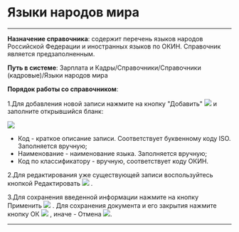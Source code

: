 ﻿# Языки народов мира
 _ __ _ _ _

 **Назначение справочника**: содержит перечень языков народов Российской Федерации и иностранных языков по ОКИН. Справочник является предзаполненным.

**Путь в системе**: Зарплата и Кадры/Справочники/Справочники (кадровые)/Языки народов мира

**Порядок работы со справочником**:

1.Для добавления новой записи нажмите на кнопку "Добавить" ![](topic:Com.AddFiles.Buttons.Btn_Add.png) и заполните открывшийся бланк:

![](topic:.AddFiles.Screenshot_2714.jpg)

* Код - краткое описание записи. Соответствует буквенному коду ISO. Заполняется вручную;
* Наименование - наименование языка. Заполняется вручную;
* Код по классификатору - вручную, соответствует коду ОКИН.


2.Для редактирования уже существующей записи воспользуйтесь кнопкой Редактировать ![](topic:Com.AddFiles.Buttons.Btn_Edit.png) .

3.Для сохранения введенной информации нажмите на кнопку Применить ![](topic:Com.AddFiles.Buttons.Btn_OK.png)  . Для сохранения документа и его закрытия нажмите кнопку ОК ![](topic:Com.AddFiles.Buttons.Btn_Post.png) , иначе - Отмена ![](topic:Com.AddFiles.Buttons.Btn_CloseCancel.png).

_ _ _  _

